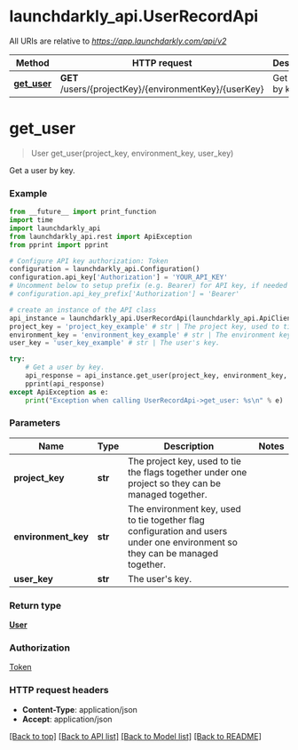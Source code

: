 # launchdarkly_api.UserRecordApi

All URIs are relative to *https://app.launchdarkly.com/api/v2*

Method | HTTP request | Description
------------- | ------------- | -------------
[**get_user**](UserRecordApi.md#get_user) | **GET** /users/{projectKey}/{environmentKey}/{userKey} | Get a user by key.


# **get_user**
> User get_user(project_key, environment_key, user_key)

Get a user by key.

### Example
```python
from __future__ import print_function
import time
import launchdarkly_api
from launchdarkly_api.rest import ApiException
from pprint import pprint

# Configure API key authorization: Token
configuration = launchdarkly_api.Configuration()
configuration.api_key['Authorization'] = 'YOUR_API_KEY'
# Uncomment below to setup prefix (e.g. Bearer) for API key, if needed
# configuration.api_key_prefix['Authorization'] = 'Bearer'

# create an instance of the API class
api_instance = launchdarkly_api.UserRecordApi(launchdarkly_api.ApiClient(configuration))
project_key = 'project_key_example' # str | The project key, used to tie the flags together under one project so they can be managed together.
environment_key = 'environment_key_example' # str | The environment key, used to tie together flag configuration and users under one environment so they can be managed together.
user_key = 'user_key_example' # str | The user's key.

try:
    # Get a user by key.
    api_response = api_instance.get_user(project_key, environment_key, user_key)
    pprint(api_response)
except ApiException as e:
    print("Exception when calling UserRecordApi->get_user: %s\n" % e)
```

### Parameters

Name | Type | Description  | Notes
------------- | ------------- | ------------- | -------------
 **project_key** | **str**| The project key, used to tie the flags together under one project so they can be managed together. | 
 **environment_key** | **str**| The environment key, used to tie together flag configuration and users under one environment so they can be managed together. | 
 **user_key** | **str**| The user&#39;s key. | 

### Return type

[**User**](User.md)

### Authorization

[Token](../README.md#Token)

### HTTP request headers

 - **Content-Type**: application/json
 - **Accept**: application/json

[[Back to top]](#) [[Back to API list]](../README.md#documentation-for-api-endpoints) [[Back to Model list]](../README.md#documentation-for-models) [[Back to README]](../README.md)

